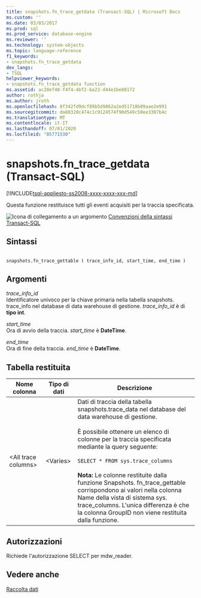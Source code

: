 ```yaml
---
title: snapshots.fn_trace_getdata (Transact-SQL) | Microsoft Docs
ms.custom: ''
ms.date: 03/03/2017
ms.prod: sql
ms.prod_service: database-engine
ms.reviewer: ''
ms.technology: system-objects
ms.topic: language-reference
f1_keywords:
- snapshots.fn_trace_getdata
dev_langs:
- TSQL
helpviewer_keywords:
- snapshots.fn_trace_getdata function
ms.assetid: ac28ef48-f4f4-4bf2-ba22-d44e1be88172
author: rothja
ms.author: jroth
ms.openlocfilehash: 8f342fd9dcf89b5d9862a2ed51718b09aae2e991
ms.sourcegitcommit: da88320c474c1c9124574f90d549c50ee3387b4c
ms.translationtype: MT
ms.contentlocale: it-IT
ms.lasthandoff: 07/01/2020
ms.locfileid: "85771530"
---
```

# <a name="snapshotsfn_trace_getdata-transact-sql"></a>snapshots.fn_trace_getdata (Transact-SQL)
[!INCLUDE[tsql-appliesto-ss2008-xxxx-xxxx-xxx-md](../../includes/applies-to-version/sqlserver.md)]

  Questa funzione restituisce tutti gli eventi acquisiti per la traccia specificata.  
  
 ![Icona di collegamento a un argomento](../../database-engine/configure-windows/media/topic-link.gif "Icona di collegamento a un argomento") [Convenzioni della sintassi Transact-SQL](../../t-sql/language-elements/transact-sql-syntax-conventions-transact-sql.md)  
  
## <a name="syntax"></a>Sintassi  
  
```  
  
snapshots.fn_trace_gettable ( trace_info_id, start_time, end_time )  
```  
  
## <a name="arguments"></a>Argomenti  
 *trace_info_id*  
 Identificatore univoco per la chiave primaria nella tabella snapshots. trace_info nel database di data warehouse di gestione. *trace_info_id* è di **tipo int**.  
  
 *start_time*  
 Ora di avvio della traccia. *start_time* è **DateTime**.  
  
 *end_time*  
 Ora di fine della traccia. *end_time* è **DateTime**.  
  
## <a name="table-returned"></a>Tabella restituita  
  
|Nome colonna|Tipo di dati|Descrizione|  
|-----------------|---------------|-----------------|  
|\<All trace columns>|\<Varies>|Dati di traccia della tabella snapshots.trace_data nel database del data warehouse di gestione.<br /><br /> È possibile ottenere un elenco di colonne per la traccia specificata mediante la query seguente:<br /><br /> `SELECT * FROM sys.trace_columns`<br /><br /> **Nota:** Le colonne restituite dalla funzione Snapshots. fn_trace_gettable corrispondono ai valori nella colonna Name della vista di sistema sys. trace_columns. L'unica differenza è che la colonna GroupID non viene restituita dalla funzione.|  
  
## <a name="permissions"></a>Autorizzazioni  
 Richiede l'autorizzazione SELECT per mdw_reader.  
  
## <a name="see-also"></a>Vedere anche  
 [Raccolta dati](../../relational-databases/data-collection/data-collection.md)  
  
  
